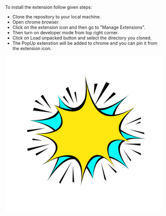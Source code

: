 To install the extension follow given steps:
- Clone the repository to your local machine.
- Open chrome browser.
- Click on the extension icon and then go to "Manage Extensions".
- Then turn on developer mode from top right corner.
- Click on Load unpacked button and select the directory you cloned.
- The PopUp extenstion will be added to chrome and you can pin it from the extension icon.

![Screenshot](popup.png)
